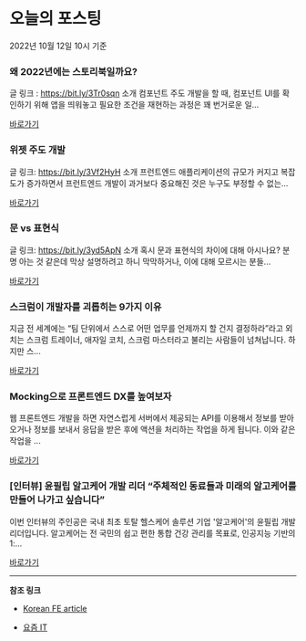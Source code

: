 # 오늘의 포스팅 
2022년 10월 12일 10시 기준 

###  왜 2022년에는 스토리북일까요? 

 글 링크 : https://bit.ly/3Tr0sqn 소개 컴포넌트 주도 개발을 할 때, 컴포넌트 UI를 확인하기 위해 앱을 띄워놓고 필요한 조건을 재현하는 과정은 꽤 번거로운 일... 

 [바로가기](https://kofearticle.substack.com/p/korean-fe-article-2022) 

###  위젯 주도 개발 

 글 링크: https://bit.ly/3Vf2HyH 소개 프런트엔드 애플리케이션의 규모가 커지고 복잡도가 증가하면서 프런트엔드 개발이 과거보다 중요해진 것은 누구도 부정할 수 없는... 

 [바로가기](https://kofearticle.substack.com/p/korean-fe-article-a12) 

###  문 vs 표현식 

 글 링크: https://bit.ly/3yd5ApN 소개 혹시 문과 표현식의 차이에 대해 아시나요? 분명 아는 것 같은데 막상 설명하려고 하니 막막하거나, 이에 대해 모르시는 분들... 

 [바로가기](https://kofearticle.substack.com/p/korean-fe-article-vs) 

### 스크럼이 개발자를 괴롭히는 9가지 이유 

 지금 전 세계에는 “팀 단위에서 스스로 어떤 업무를 언제까지 할 건지 결정하라”라고 외치는 스크럼 트레이너, 애자일 코치, 스크럼 마스터라고 불리는 사람들이 넘쳐납니다. 하지만 스... 

 [바로가기](https://yozm.wishket.com/magazine/detail/1728/) 

### Mocking으로 프론트엔드 DX를 높여보자 

 웹 프론트엔드 개발을 하면 자연스럽게 서버에서 제공되는 API를 이용해서 정보를 받아오거나 정보를 보내서 응답을 받은 후에 액션을 처리하는 작업을 하게 됩니다. 이와 같은 작업을 ... 

 [바로가기](https://yozm.wishket.com/magazine/detail/1711/) 

### [인터뷰] 윤필립 알고케어 개발 리더 “주체적인 동료들과 미래의 알고케어를 만들어 나가고 싶습니다” 

 이번 인터뷰의 주인공은 국내 최초 토탈 헬스케어 솔루션 기업 '알고케어'의 윤필립 개발 리더입니다. 알고케어는 전 국민의 쉽고 편한 통합 건강 관리를 목표로, 인공지능 기반의 1:... 

 [바로가기](https://yozm.wishket.com/magazine/detail/1723/) 

---

**참조 링크**

- [Korean FE article](https://kofearticle.substack.com) 

- [요즘 IT](https://yozm.wishket.com/magazine) 

